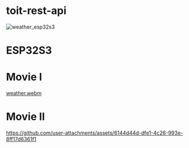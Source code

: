 # toit-rest-api

![weather_esp32s3](https://github.com/user-attachments/assets/4c45358e-fa72-47c9-a2bb-ef897690c2ec)


# ESP32S3



# Movie I
[weather.webm](https://github.com/user-attachments/assets/07172905-7f2b-4f62-ae97-89b6d4c27dc2)

# Movie II

https://github.com/user-attachments/assets/6144d44d-dfe1-4c26-993e-8ff17d6361f1

